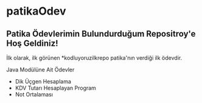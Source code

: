 # patikaOdev
## Patika Ödevlerimin Bulundurduğum Repositroy'e Hoş Geldiniz!

İlk olarak, ilk görünen *kodluyoruzilkrepo patika'nın verdiği ilk ödevdir.

Java Modülüne Ait Ödevler
- Dik Üçgen Hesaplama
- KDV Tutarı Hesaplayan Program
- Not Ortalaması
